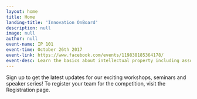 ```yaml
---
layout: home
title: Home
landing-title: 'Innovation OnBoard'
description: null
image: null
author: null
event-name: IP 101
event-time: October 26th 2017
event-link: https://www.facebook.com/events/119838185364178/
event-desc: Learn the basics about intellectual property including associated costs, why you need it, and why it's important. Essien Udokang, a lawyer from the Toronto office of Baker Mckenzie, will be flying in to teach the workshop.
---
```


Sign up to get the latest updates for our exciting workshops, seminars and speaker series! To register your team for the competition, visit the Registration page.